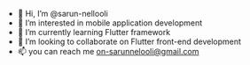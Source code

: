 - 👋 Hi, I’m @sarun-nellooli
- 👀 I’m interested in mobile application development
- 🌱 I’m currently learning Flutter framework
- 💞️ I’m looking to collaborate on Flutter front-end development
- 📫 you can reach me on-sarunnelooli@gmail.com

<!---
sarun-nellooli/sarun-nellooli is a ✨ special ✨ repository because its `README.md` (this file) appears on your GitHub profile.
You can click the Preview link to take a look at your changes.
--->

